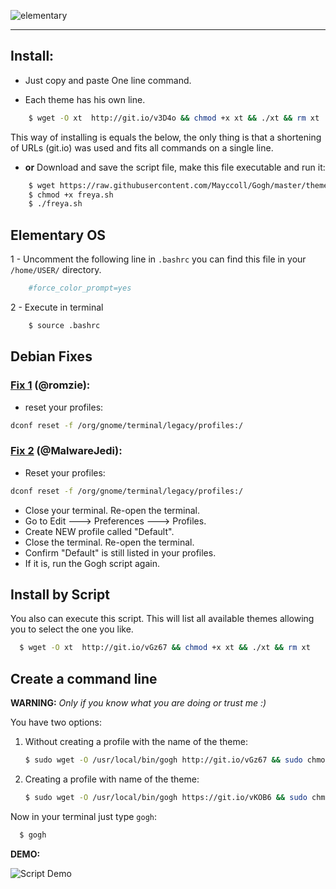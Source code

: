 
![elementary](https://raw.githubusercontent.com/Mayccoll/Elementary-OS-Terminal-Colors/master/images/gogh/Gogh-logo.png)

-----

## Install:

- Just copy and paste One line command.

- Each theme has his own line.

```bash
    $ wget -O xt  http://git.io/v3D4o && chmod +x xt && ./xt && rm xt
```
This way of installing is equals the below, the only thing is that a shortening of URLs (git.io) was used and fits all commands on a single line.

- **or** Download and save the script file, make this file executable and run it:

```bash
    $ wget https://raw.githubusercontent.com/Mayccoll/Gogh/master/themes/freya.sh
    $ chmod +x freya.sh
    $ ./freya.sh
```

## Elementary OS

1 - Uncomment the following line in `.bashrc` you can find this file in your `/home/USER/` directory.

```bash
    #force_color_prompt=yes
```

2 - Execute in terminal

```bash
    $ source .bashrc
```

## Debian Fixes

### [Fix 1](https://github.com/Mayccoll/Gogh/issues/63#issuecomment-361071956) (@romzie):

- reset your profiles:

```bash
dconf reset -f /org/gnome/terminal/legacy/profiles:/
```

### [Fix 2](https://github.com/Mayccoll/Gogh/issues/63#issuecomment-401224491) (@MalwareJedi):

- Reset your profiles:

```bash
dconf reset -f /org/gnome/terminal/legacy/profiles:/
```

- Close your terminal. Re-open the terminal.
- Go to Edit ---> Preferences ---> Profiles.
- Create NEW profile called "Default".
- Close the terminal. Re-open the terminal.
- Confirm "Default" is still listed in your profiles.
- If it is, run the Gogh script again.



## Install by Script

You also can execute this script. This will list all available themes allowing you to select the one you like.

```bash
  $ wget -O xt  http://git.io/vGz67 && chmod +x xt && ./xt && rm xt
```

## Create a command line

**WARNING:** *Only if you know what you are doing or trust me :)*

You have two options:

1. Without creating a profile with the name of the theme:

    ```bash
    $ sudo wget -O /usr/local/bin/gogh http://git.io/vGz67 && sudo chmod +x /usr/local/bin/gogh
    ```

2. Creating a profile with name of the theme:

    ```bash
    $ sudo wget -O /usr/local/bin/gogh https://git.io/vKOB6 && sudo chmod +x /usr/local/bin/gogh
    ```

Now in your terminal just type `gogh`:

```bash
  $ gogh
```

**DEMO:**

![Script Demo](https://raw.githubusercontent.com/Mayccoll/Elementary-OS-Terminal-Colors/master/images/demos/script-demo.gif)
